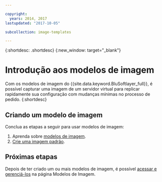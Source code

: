```yaml
---

copyright:
  years: 2014, 2017
lastupdated: "2017-10-05"

subcollection: image-templates

---
```


{:shortdesc: .shortdesc}
{:new_window: target="_blank"}

# Introdução aos modelos de imagem

Com os modelos de imagem do {{site.data.keyword.BluSoftlayer_full}}, é possível capturar uma imagem de um servidor virtual para replicar rapidamente sua configuração com mudanças mínimas no processo de pedido.
{:shortdesc}


## Criando um modelo de imagem

Conclua as etapas a seguir para usar modelos de imagem:
1. Aprenda sobre [modelos de imagem](/docs/infrastructure/image-templates?topic=image-templates-about-image-templates).
2. [Crie uma imagem padrão](/docs/infrastructure/image-templates?topic=image-templates-creating-an-image-template).

## Próximas etapas

Depois de ter criado um ou mais modelos de imagem, é possível [acessar e gerenciá-los](/docs/infrastructure/image-templates?topic=image-templates-managing-images-from-the-image-templates-page) na página Modelos de Imagem.
